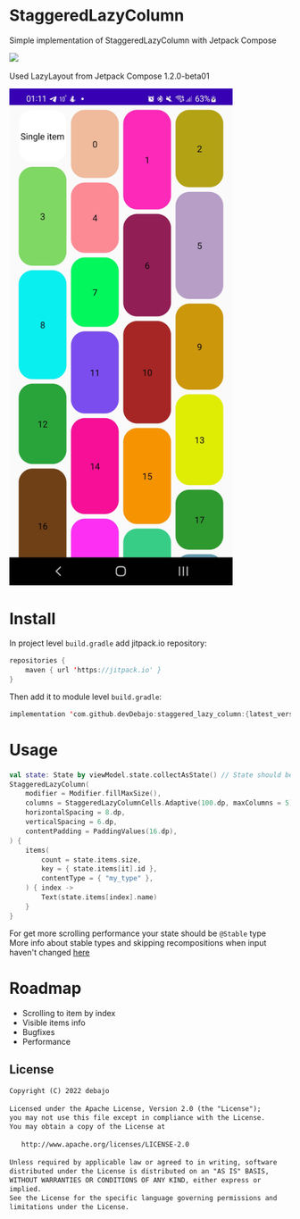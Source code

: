 # StaggeredLazyColumn
Simple implementation of StaggeredLazyColumn with Jetpack Compose

[![](https://jitpack.io/v/devDebajo/staggered_lazy_column.svg)](https://jitpack.io/#devDebajo/staggered_lazy_column)

Used LazyLayout from Jetpack Compose 1.2.0-beta01

<img src="img/screenshot.jpg" alt="Screenshot" width="400"/>


# Install

In project level `build.gradle` add jitpack.io repository:
```kotlin
repositories {
    maven { url 'https://jitpack.io' }
}
```

Then add it to module level `build.gradle`:
```kotlin
implementation 'com.github.devDebajo:staggered_lazy_column:{latest_version}'
```

# Usage
```kotlin
val state: State by viewModel.state.collectAsState() // State should be Stable or Immutable
StaggeredLazyColumn(
    modifier = Modifier.fillMaxSize(),
    columns = StaggeredLazyColumnCells.Adaptive(100.dp, maxColumns = 5),
    horizontalSpacing = 8.dp,
    verticalSpacing = 6.dp,
    contentPadding = PaddingValues(16.dp),
) {
    items(
        count = state.items.size,
        key = { state.items[it].id },
        contentType = { "my_type" },
    ) { index ->
        Text(state.items[index].name)
    }
}
```
For get more scrolling performance your state should be `@Stable` type\
More info about stable types and skipping recompositions when input haven't changed [here](https://developer.android.com/jetpack/compose/lifecycle#skipping)

# Roadmap
* Scrolling to item by index
* Visible items info
* Bugfixes
* Performance

License
-------

    Copyright (C) 2022 debajo

    Licensed under the Apache License, Version 2.0 (the "License");
    you may not use this file except in compliance with the License.
    You may obtain a copy of the License at

       http://www.apache.org/licenses/LICENSE-2.0

    Unless required by applicable law or agreed to in writing, software
    distributed under the License is distributed on an "AS IS" BASIS,
    WITHOUT WARRANTIES OR CONDITIONS OF ANY KIND, either express or implied.
    See the License for the specific language governing permissions and
    limitations under the License.
